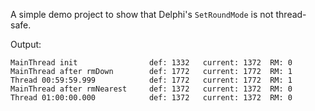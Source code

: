 A simple demo project to show that Delphi's `SetRoundMode` is not thread-safe.

Output:

````
MainThread init                def: 1332   current: 1372  RM: 0
MainThread after rmDown        def: 1772   current: 1772  RM: 1
Thread 00:59:59.999            def: 1772   current: 1772  RM: 1
MainThread after rmNearest     def: 1372   current: 1372  RM: 0
Thread 01:00:00.000            def: 1372   current: 1372  RM: 0
````